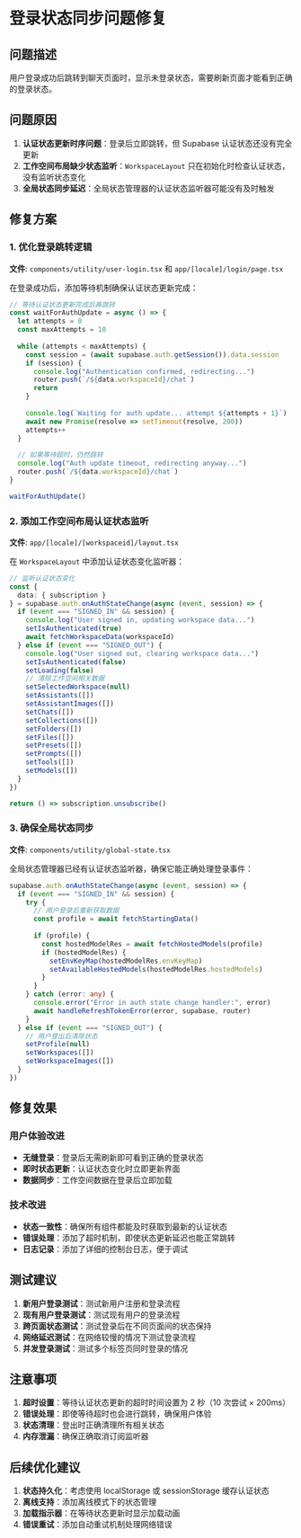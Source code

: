 # 登录状态同步问题修复

## 问题描述

用户登录成功后跳转到聊天页面时，显示未登录状态，需要刷新页面才能看到正确的登录状态。

## 问题原因

1. **认证状态更新时序问题**：登录后立即跳转，但 Supabase 认证状态还没有完全更新
2. **工作空间布局缺少状态监听**：`WorkspaceLayout` 只在初始化时检查认证状态，没有监听状态变化
3. **全局状态同步延迟**：全局状态管理器的认证状态监听器可能没有及时触发

## 修复方案

### 1. 优化登录跳转逻辑

**文件**: `components/utility/user-login.tsx` 和 `app/[locale]/login/page.tsx`

在登录成功后，添加等待机制确保认证状态更新完成：

```typescript
// 等待认证状态更新完成后再跳转
const waitForAuthUpdate = async () => {
  let attempts = 0
  const maxAttempts = 10
  
  while (attempts < maxAttempts) {
    const session = (await supabase.auth.getSession()).data.session
    if (session) {
      console.log("Authentication confirmed, redirecting...")
      router.push(`/${data.workspaceId}/chat`)
      return
    }
    
    console.log(`Waiting for auth update... attempt ${attempts + 1}`)
    await new Promise(resolve => setTimeout(resolve, 200))
    attempts++
  }
  
  // 如果等待超时，仍然跳转
  console.log("Auth update timeout, redirecting anyway...")
  router.push(`/${data.workspaceId}/chat`)
}

waitForAuthUpdate()
```

### 2. 添加工作空间布局认证状态监听

**文件**: `app/[locale]/[workspaceid]/layout.tsx`

在 `WorkspaceLayout` 中添加认证状态变化监听器：

```typescript
// 监听认证状态变化
const {
  data: { subscription }
} = supabase.auth.onAuthStateChange(async (event, session) => {
  if (event === "SIGNED_IN" && session) {
    console.log("User signed in, updating workspace data...")
    setIsAuthenticated(true)
    await fetchWorkspaceData(workspaceId)
  } else if (event === "SIGNED_OUT") {
    console.log("User signed out, clearing workspace data...")
    setIsAuthenticated(false)
    setLoading(false)
    // 清除工作空间相关数据
    setSelectedWorkspace(null)
    setAssistants([])
    setAssistantImages([])
    setChats([])
    setCollections([])
    setFolders([])
    setFiles([])
    setPresets([])
    setPrompts([])
    setTools([])
    setModels([])
  }
})

return () => subscription.unsubscribe()
```

### 3. 确保全局状态同步

**文件**: `components/utility/global-state.tsx`

全局状态管理器已经有认证状态监听器，确保它能正确处理登录事件：

```typescript
supabase.auth.onAuthStateChange(async (event, session) => {
  if (event === "SIGNED_IN" && session) {
    try {
      // 用户登录后重新获取数据
      const profile = await fetchStartingData()
      
      if (profile) {
        const hostedModelRes = await fetchHostedModels(profile)
        if (hostedModelRes) {
          setEnvKeyMap(hostedModelRes.envKeyMap)
          setAvailableHostedModels(hostedModelRes.hostedModels)
        }
      }
    } catch (error: any) {
      console.error("Error in auth state change handler:", error)
      await handleRefreshTokenError(error, supabase, router)
    }
  } else if (event === "SIGNED_OUT") {
    // 用户登出后清除状态
    setProfile(null)
    setWorkspaces([])
    setWorkspaceImages([])
  }
})
```

## 修复效果

### 用户体验改进
- **无缝登录**：登录后无需刷新即可看到正确的登录状态
- **即时状态更新**：认证状态变化时立即更新界面
- **数据同步**：工作空间数据在登录后立即加载

### 技术改进
- **状态一致性**：确保所有组件都能及时获取到最新的认证状态
- **错误处理**：添加了超时机制，即使状态更新延迟也能正常跳转
- **日志记录**：添加了详细的控制台日志，便于调试

## 测试建议

1. **新用户登录测试**：测试新用户注册和登录流程
2. **现有用户登录测试**：测试现有用户的登录流程
3. **跨页面状态测试**：测试登录后在不同页面间的状态保持
4. **网络延迟测试**：在网络较慢的情况下测试登录流程
5. **并发登录测试**：测试多个标签页同时登录的情况

## 注意事项

1. **超时设置**：等待认证状态更新的超时时间设置为 2 秒（10 次尝试 × 200ms）
2. **错误处理**：即使等待超时也会进行跳转，确保用户体验
3. **状态清理**：登出时正确清理所有相关状态
4. **内存泄漏**：确保正确取消订阅监听器

## 后续优化建议

1. **状态持久化**：考虑使用 localStorage 或 sessionStorage 缓存认证状态
2. **离线支持**：添加离线模式下的状态管理
3. **加载指示器**：在等待状态更新时显示加载动画
4. **错误重试**：添加自动重试机制处理网络错误 